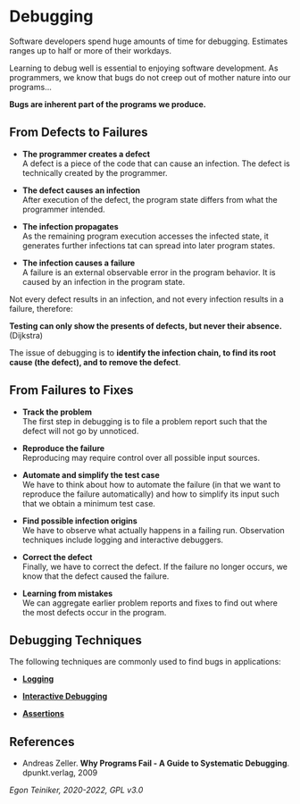 # Debugging

Software developers spend huge amounts of time for debugging. 
Estimates ranges up to half or more of their workdays.

Learning to debug well is essential to enjoying software development. 
As programmers, we know that bugs do not creep out of mother nature into our programs… 

**Bugs are inherent part of the programs we produce.**


## From Defects to Failures

* **The programmer creates a defect**\
  A defect is a piece of the code that can cause an infection. 
  The defect is technically created by the programmer.

* **The defect causes an infection**\
  After execution of the defect, the program state differs from what the programmer intended.

* **The infection propagates**\
  As the remaining program execution accesses the infected state, 
  it generates further infections tat can spread into later program states. 

* **The infection causes a failure**\
  A failure is an external observable error in the program behavior. 
  It is caused by an infection in the program state.

Not every defect results in an infection, and not every infection results in a failure, therefore: 

**Testing can only show the presents of defects, but never their absence.** (Dijkstra)

The issue of debugging is to **identify the infection chain, to find its root cause (the defect), and to remove the defect**.


## From Failures to Fixes

* **Track the problem**\
  The first step in debugging is to file a problem report such that the defect will not go by unnoticed.

* **Reproduce the failure**\
  Reproducing may require control over all possible input sources.

* **Automate and simplify the test case**\
  We have to think about how to automate the failure (in that we want to reproduce the failure automatically) 
  and how to simplify its input such that we obtain a minimum test case.

* **Find possible infection origins**\
  We have to observe what actually happens in a failing run. 
  Observation techniques include logging and interactive debuggers.

* **Correct the defect**\
  Finally, we have to correct the defect. 
  If the failure no longer occurs, we know that the defect caused the failure.

* **Learning from mistakes**\
  We can aggregate earlier problem reports and fixes to find out where 
  the most defects occur in the program.


## Debugging Techniques

The following techniques are commonly used to find bugs in applications:

* [**Logging**](https://github.com/teiniker/teiniker-lectures-softwaretesting/tree/master/debugging/logging)

* [**Interactive Debugging**](https://github.com/teiniker/teiniker-lectures-softwaretesting/tree/master/debugging/debugger)

* [**Assertions**](https://github.com/teiniker/teiniker-lectures-softwaretesting/tree/master/debugging/assertions)


## References
* Andreas Zeller. **Why Programs Fail - A Guide to Systematic Debugging**. dpunkt.verlag, 2009

*Egon Teiniker, 2020-2022, GPL v3.0*



